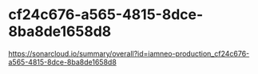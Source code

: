 # cf24c676-a565-4815-8dce-8ba8de1658d8
https://sonarcloud.io/summary/overall?id=iamneo-production_cf24c676-a565-4815-8dce-8ba8de1658d8
